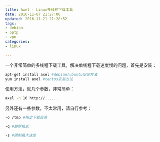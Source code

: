 ```yaml
---
title: Axel - Linux多线程下载工具
date: 2016-11-07 21:27:00
updated: 2016-11-21 21:28:52
tags: 
- debian
- pptp
- vpn
categories: 
- linux

---
```

一个非常简单的多线程下载工具，解决单线程下载速度慢的问题，首先是安装：
```bash
apt-get install axel #debian/ubuntu安装方法
yum install axel #centos安装方法
```
使用方法，就几个参数，非常简单：
```bash
axel -n 10 http://......
```
另外还有一些参数，不太常用，请自行参考：


<!--more-->


```bash
-o /tmp #指定下载目录

-q #静默模式

-s #限制最大速度
```
